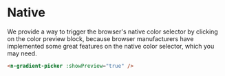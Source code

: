 # Native

We provide a way to trigger the browser's native color selector by clicking on the color preview block, because browser manufacturers have implemented some great features on the native color selector, which you may need.

```html
<n-gradient-picker :showPreview="true" />
```
